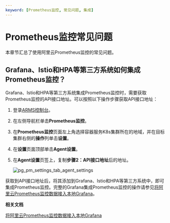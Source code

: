 ```yaml
---
keyword: [Prometheus监控, 常见问题, 集成]
---
```


# Prometheus监控常见问题

本章节汇总了使用阿里云Prometheus监控的常见问题。

## Grafana、Istio和HPA等第三方系统如何集成Prometheus监控？

Grafana、Istio和HPA等第三方系统集成Prometheus监控时，需要获取Prometheus监控的API接口地址。可以按照以下操作步骤获取API接口地址：

1.  登录[ARMS控制台](https://arms-ap-southeast-1.console.aliyun.com/#/home)。

2.  在左侧导航栏单击**Prometheus监控**。

3.  在**Prometheus监控**页面左上角选择容器服务K8s集群所在的地域，并在目标集群右侧的**操作**列单击**设置**。

4.  在**设置**页面顶部单击**Agent设置**。

5.  在**Agent设置**页签上，复制**步骤2：API接口地址**后的地址。

    ![pg_pm_settings_tab_agent_settings](https://static-aliyun-doc.oss-accelerate.aliyuncs.com/assets/img/zh-CN/4584298951/p103094.png)


获取到API接口地址后，将其添加到Grafana、Istio和HPA等第三方系统中，即可集成Prometheus监控。完整的Grafana集成Prometheus监控的操作请参见[将阿里云Prometheus监控数据接入本地Grafana]()。

**相关文档**  


[将阿里云Prometheus监控数据接入本地Grafana]()

